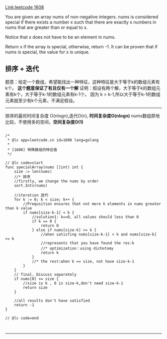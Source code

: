 [Link:leetcode 1608](https://leetcode.cn/problems/special-array-with-x-elements-greater-than-or-equal-x/)

You are given an array nums of non-negative integers. nums is considered special if there exists a number x such that there are exactly x numbers in nums that are greater than or equal to x.

Notice that x does not have to be an element in nums.

Return x if the array is special, otherwise, return -1. It can be proven that if nums is special, the value for x is unique.

## 排序 + 迭代
题意：给定一个数组，希望能找出一种特征，这种特征是大于等于k的数组元素有k个。
**这个题意保证了有且仅有一个解**
证明：假设有两个解，大于等于k的数组元素有k个，大于等于k-1的数组元素有k-1个。
因为 k > k-1,所以大于等于k-1的数组元素就至少有k个元素，不满足假设。

---

排序的最优时间复杂度 O(nlogn),迭代O(n), **时间复杂度O(nlogn)**
nums数组原地比较，不使用多的空间，**空间复杂度O(1)**

```

/*
 * @lc app=leetcode.cn id=1608 lang=golang
 *
 * [1608] 特殊数组的特征值
 */

// @lc code=start
func specialArray(nums []int) int {
	size := len(nums)
    //* 排序
	//firstly, we change the nums by order
	sort.Ints(nums)

	//iteration 迭代
	for k := 0; k < size; k++ {
		//Prequsition ensures that not more k elements in nums greater than k value
		if nums[size-k-1] < k {
			//solution1: k==0, all values should less than 0
			if k == 0 {
				return 0
			} else if nums[size-k] >= k {
				//when satisfing nums[size-k-1] < k and nums[size-k] >= k
				//represents that you have found the res:k
				//* optimization：using dichotomy
				return k
			}
			//* the rest:when k == size, not have size-k-1
		}
	}
	// final, Discuss separately
	if nums[0] >= size {
		//size is k , 0 is size-k,don't need size-k-1
		return size
	}

	//all results don't have satisfied
	return -1
}

// @lc code=end



```

---


